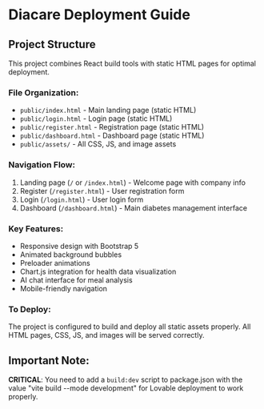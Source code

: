 
# Diacare Deployment Guide

## Project Structure
This project combines React build tools with static HTML pages for optimal deployment.

### File Organization:
- `public/index.html` - Main landing page (static HTML)
- `public/login.html` - Login page (static HTML) 
- `public/register.html` - Registration page (static HTML)
- `public/dashboard.html` - Dashboard page (static HTML)
- `public/assets/` - All CSS, JS, and image assets

### Navigation Flow:
1. Landing page (`/` or `/index.html`) - Welcome page with company info
2. Register (`/register.html`) - User registration form
3. Login (`/login.html`) - User login form  
4. Dashboard (`/dashboard.html`) - Main diabetes management interface

### Key Features:
- Responsive design with Bootstrap 5
- Animated background bubbles
- Preloader animations
- Chart.js integration for health data visualization
- AI chat interface for meal analysis
- Mobile-friendly navigation

### To Deploy:
The project is configured to build and deploy all static assets properly. All HTML pages, CSS, JS, and images will be served correctly.

## Important Note:
**CRITICAL**: You need to add a `build:dev` script to package.json with the value "vite build --mode development" for Lovable deployment to work properly.
